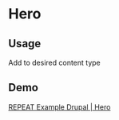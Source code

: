 # Hero
## Usage
Add to desired content type

## Demo
[REPEAT Example Drupal | Hero](https://test-repeat-example-drupal.pantheonsite.io/hero)
